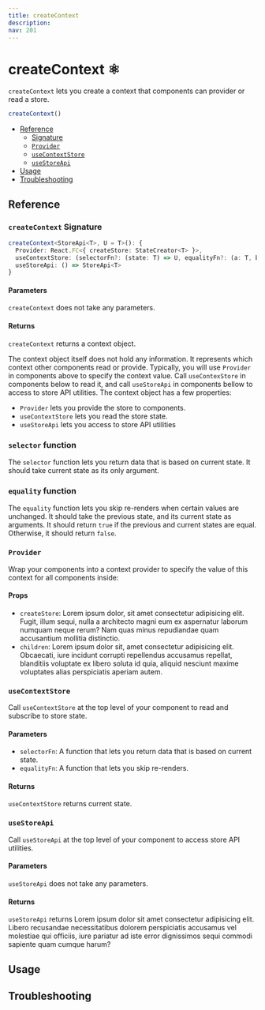 ```yaml
---
title: createContext
description:
nav: 201
---
```


# createContext ⚛️

`createContext` lets you create a context that components can provider or read a store.

```js
createContext()
```

- [Reference](#reference)
  - [Signature](#createcontext-signature)
  - [`Provider`](#provider)
  - [`useContextStore`](#usecontextstore)
  - [`useStoreApi`](#usestoreapi)
- [Usage](#usage)
- [Troubleshooting](#troubleshooting)

## Reference

### `createContext` Signature

```ts
createContext<StoreApi<T>, U = T>(): {
  Provider: React.FC<{ createStore: StateCreator<T> }>,
  useContextStore: (selectorFn?: (state: T) => U, equalityFn?: (a: T, b: T) => boolean) => U,
  useStoreApi: () => StoreApi<T>
}
```

#### Parameters

`createContext` does not take any parameters.

#### Returns

`createContext` returns a context object.

The context object itself does not hold any information. It represents which context other
components read or provide. Typically, you will use `Provider` in components above to specify the
context value. Call `useContexStore` in components below to read it, and call `useStoreApi` in
components bellow to access to store API utilities. The context object has a few properties:

- `Provider` lets you provide the store to components.
- `useContextStore` lets you read the store state.
- `useStoreApi` lets you access to store API utilities

### `selector` function

The `selector` function lets you return data that is based on current state. It should take current
state as its only argument.

### `equality` function

The `equality` function lets you skip re-renders when certain values are unchanged. It should
take the previous state, and its current state as arguments. It should return `true` if the
previous and current states are equal. Otherwise, it should return `false`.

### `Provider`

Wrap your components into a context provider to specify the value of this context for all
components inside:

#### Props

- `createStore`: Lorem ipsum dolor, sit amet consectetur adipisicing elit. Fugit, illum sequi,
  nulla a architecto magni eum ex aspernatur laborum numquam neque rerum? Nam quas minus
  repudiandae quam accusantium mollitia distinctio.
- `children`: Lorem ipsum dolor sit, amet consectetur adipisicing elit. Obcaecati, iure incidunt
  corrupti repellendus accusamus repellat, blanditiis voluptate ex libero soluta id quia, aliquid
  nesciunt maxime voluptates alias perspiciatis aperiam autem.

### `useContextStore`

Call `useContextStore` at the top level of your component to read and subscribe to store state.

#### Parameters

- `selectorFn`: A function that lets you return data that is based on current state.
- `equalityFn`: A function that lets you skip re-renders.

#### Returns

`useContextStore` returns current state.

### `useStoreApi`

Call `useStoreApi` at the top level of your component to access store API utilities.

#### Parameters

`useStoreApi` does not take any parameters.

#### Returns

`useStoreApi` returns Lorem ipsum dolor sit amet consectetur adipisicing elit. Libero recusandae
necessitatibus dolorem perspiciatis accusamus vel molestiae qui officiis, iure pariatur ad iste
error dignissimos sequi commodi sapiente quam cumque harum?

## Usage

## Troubleshooting
